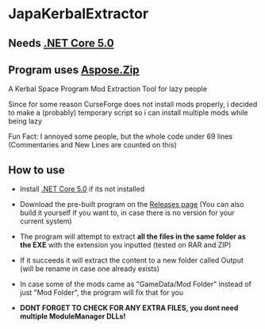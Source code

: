 # JapaKerbalExtractor

## Needs [.NET Core 5.0](https://dotnet.microsoft.com/download)
## Program uses [Aspose.Zip](https://www.nuget.org/packages/Aspose.ZIP/)

A Kerbal Space Program Mod Extraction Tool for lazy people

Since for some reason CurseForge does not install mods properly, i decided to make a (probably) temporary script so i can install multiple mods while being lazy

Fun Fact: I annoyed some people, but the whole code under 69 lines (Commentaries and New Lines are counted on this)

## How to use

- Install [.NET Core 5.0](https://dotnet.microsoft.com/download) if its not installed

- Download the pre-built program on the [Releases page](https://github.com/japa4551/JapaKerbalExtractor/releases) (You can also build it yourself if you want to, in case there is no version for your current system)

- The program will attempt to extract **all the files in the same folder as the EXE** with the extension you inputted (tested on RAR and ZIP)

- If it succeeds it will extract the content to a new folder called Output (will be rename in case one already exists)

- In case some of the mods came as "GameData/Mod Folder" instead of just "Mod Folder", the program will fix that for you

- **DONT FORGET TO CHECK FOR ANY EXTRA FILES, you dont need multiple ModuleManager DLLs!**
